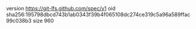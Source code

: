 version https://git-lfs.github.com/spec/v1
oid sha256:195798dbcd743b1ab0343f39b4f065108dc274ce319c5a96a589ffac99c038b3
size 960
